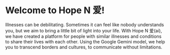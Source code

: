 # Welcome to Hope N 爱!

Illnesses can be debilitating. Sometimes it can feel like nobody understands you, but we aim to bring a little bit of light into your life. With Hope N 爱(ai), we have created a platform for people with similar illnesses and conditions to share their lives with each other. Using the Google Gemini model, we help you to transcend borders and cultures, to communicate without limitations.